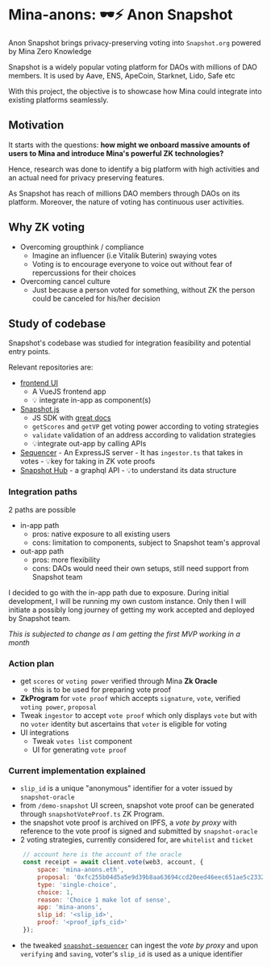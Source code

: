# Mina-anons: 🕶⚡ Anon Snapshot
Anon Snapshot brings privacy-preserving voting into `Snapshot.org` powered by Mina Zero Knowledge

Snapshot is a widely popular voting platform for DAOs with millions of DAO members. It is used by Aave, ENS, ApeCoin, Starknet, Lido, Safe etc

With this project, the objective is to showcase how Mina could integrate into existing platforms seamlessly.

## Motivation
It starts with the questions: **how might we onboard massive amounts of users to Mina and introduce Mina's powerful ZK technologies?**

Hence, research was done to identify a big platform with high activities and an actual need for privacy preserving features.

As Snapshot has reach of millions DAO members through DAOs on its platform. Moreover,  the nature of voting has continuous user activities.

## Why ZK voting
- Overcoming groupthink / compliance
	- Imagine an influencer (i.e Vitalik Buterin) swaying votes
	- Voting is to encourage everyone to voice out without fear of repercussions for their choices
- Overcoming cancel culture
	- Just because a person voted for something, without ZK the person could be canceled for his/her decision

## Study of codebase
Snapshot's codebase was studied for integration feasibility and potential entry points.

Relevant repositories are:
- [frontend UI](https://github.com/snapshot-labs/snapshot)
	- A VueJS frontend app
	- 💡 integrate in-app as component(s)
- [Snapshot.js](https://github.com/snapshot-labs/snapshot.js)
	- JS SDK with [great docs](https://docs.snapshot.org/tools/snapshot.js)
	- `getScores` and `getVP` get voting power according to voting strategies
	- `validate` validation of an address according to validation strategies
	- 💡integrate out-app by calling APIs
- [Sequencer](https://github.com/snapshot-labs/snapshot-sequencer)
		- An ExpressJS server
		- It has `ingestor.ts` that takes in votes
		- 💡key for taking in ZK vote proofs
- [Snapshot Hub](https://github.com/snapshot-labs/snapshot-hub)
		- a graphql API
		- 💡to understand its data structure

### Integration paths
2 paths are possible
- in-app path
	- pros: native exposure to all existing users
	- cons: limitation to components, subject to Snapshot team's approval
- out-app path
	- pros: more flexibility
	- cons: DAOs would need their own setups, still need support from Snapshot team

I decided to go with the in-app path due to exposure. During initial development, I will be running my own custom instance. Only then I will initiate a possibly long journey of getting my work accepted and deployed by Snapshot team.

_This is subjected to change as I am getting the first MVP working in a month_

### Action plan
- get `scores` or `voting power` verified through Mina **Zk Oracle**
	- this is to be used for preparing vote proof
- **ZkProgram** for `vote proof` which accepts `signature`, `vote`, verified `voting power`, `proposal`
- Tweak `ingestor` to accept `vote proof` which only displays `vote` but with no `voter` identity but ascertains that `voter` is eligible for voting
- UI integrations
	- Tweak `votes list` component
	- UI for generating `vote proof`

### Current implementation explained

- `slip_id` is a unique "anonymous" identifier for a voter issued by `snapshot-oracle`
- from `/demo-snapshot` UI screen, snapshot vote proof can be generated through `snapshotVoteProof.ts` ZK Program.
- the snapshot vote proof is archived on IPFS, a _vote by proxy_ with reference to the vote proof is signed and submitted by `snapshot-oracle`
- 2 voting strategies, currently considered for, are `whitelist` and `ticket`

```javascript
	// account here is the account of the oracle
	const receipt = await client.vote(web3, account, {
		space: 'mina-anons.eth',
		proposal: '0xfc255b04d5a5e9d39b8aa63694ccd20eed46eec651ae5c2332397f646312db5a',
		type: 'single-choice',
		choice: 1,
		reason: 'Choice 1 make lot of sense',
		app: 'mina-anons',
		slip_id: '<slip_id>',
		proof: '<proof_ipfs_cid>'
	});
```

- the tweaked [`snapshot-sequencer`](snapshot-sequencer) can ingest the _vote by proxy_ and upon `verifying` and `saving`, voter's `slip_id` is used as a unique identifier